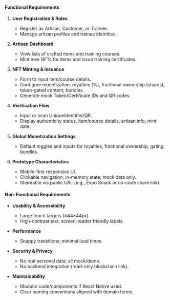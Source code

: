#### Functional Requirements

1. **User Registration & Roles**

   * Register as Artisan, Customer, or Trainee.
   * Manage artisan profiles and trainee identities.

2. **Artisan Dashboard**

   * View lists of crafted items and training courses.
   * Mint new NFTs for items and issue training certificates.

3. **NFT Minting & Issuance**

   * Form to input item/course details.
   * Configure monetization: royalties (%), fractional ownership (shares), token-gated content, bundles.
   * Generate mock Token/Certificate IDs and QR codes.

4. **Verification Flow**

   * Input or scan UniqueIdentifier/QR.
   * Display authenticity status, item/course details, artisan info, mint date.

5. **Global Monetization Settings**

   * Default toggles and inputs for royalties, fractional ownership, gating, bundles.

6. **Prototype Characteristics**

   * Mobile-first responsive UI.
   * Clickable navigation; in-memory state; mock data only.
   * Shareable via public URL (e.g., Expo Snack or no-code share link).

#### Non-Functional Requirements

* **Usability & Accessibility**

  * Large touch targets (≥44×44px).
  * High-contrast text, screen-reader friendly labels.

* **Performance**

  * Snappy transitions; minimal load times.

* **Security & Privacy**

  * No real personal data; all mock/demo.
  * No backend integration (read-only blockchain link).

* **Maintainability**

  * Modular code/components if React Native used.
  * Clear naming conventions aligned with domain terms.
